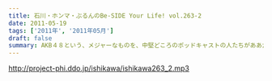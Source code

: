 ```yaml
---
title: 石川・ホンマ・ぶるんのBe-SIDE Your Life! vol.263-2
date: 2011-05-19
tags: ['2011年', '2011年05月']
draft: false
summary: AKB４８という、メジャーなものを、中堅どころのポッドキャストの人たちがああだこうだと語る・・・なんなんだろうか・・・いやはや。NAMAE
---
```


http://project-phi.ddo.jp/ishikawa/ishikawa263_2.mp3
